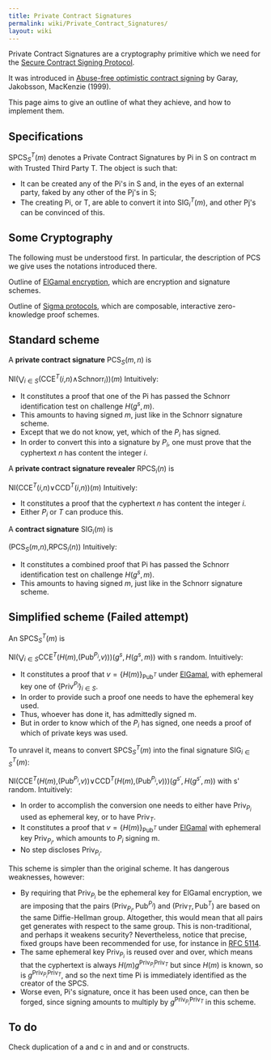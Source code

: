 ```yaml
---
title: Private Contract Signatures
permalink: wiki/Private_Contract_Signatures/
layout: wiki
---
```


Private Contract Signatures are a cryptography primitive which we need
for the [Secure Contract Signing
Protocol](/wiki/Secure_Contract_Signing_Protocol "wikilink").

It was introduced in [Abuse-free optimistic contract
signing](http://citeseerx.ist.psu.edu/viewdoc/summary?doi=10.1.1.118.4142)
by Garay, Jakobsson, MacKenzie (1999).

This page aims to give an outline of what they achieve, and how to
implement them.

Specifications
--------------

SPCS<sub>*S*</sub><sup>*T*</sup>(*m*) denotes a Private Contract
Signatures by Pi in S on contract m with Trusted Third Party T. The
object is such that:

-   It can be created any of the Pi's in S and, in the eyes of an
    external party, faked by any other of the Pj's in S;
-   The creating Pi, or T, are able to convert it into
    SIG<sub>*i*</sub><sup>*T*</sup>(*m*), and other Pj's can be
    convinced of this.

Some Cryptography
-----------------

The following must be understood first. In particular, the description
of PCS we give uses the notations introduced there.

Outline of [ElGamal encryption](/wiki/ElGamalSchnorr "wikilink"), which are
encryption and signature schemes.

Outline of [Sigma protocols](/wiki/Sigma_Protocols "wikilink"), which are
composable, interactive zero-knowledge proof schemes.

Standard scheme
---------------

A **private contract signature** PCS<sub>*S*</sub>(*m*, *n*) is

NI(⋁<sub>*i* ∈ *S*</sub>(CCE<sup>*T*</sup>(*i*,*n*)∧Schnorr<sub>*i*</sub>))(*m*)
 Intuitively:

-   It constitutes a proof that one of the Pi has passed the Schnorr
    identification test on challenge *H*(*g*<sup>*s*</sup>, *m*).
-   This amounts to having signed *m*, just like in the Schnorr
    signature scheme.
-   Except that we do not know, yet, which of the *P*<sub>*i*</sub>
    has signed.
-   In order to convert this into a signature by *P*<sub>*i*</sub>, one
    must prove that the cyphertext *n* has content the integer *i*.

A **private contract signature revealer** RPCS<sub>*i*</sub>(*n*) is

NI(CCE<sup>*T*</sup>(*i*,*n*)∨CCD<sup>*T*</sup>(*i*,*n*))(*m*)
 Intuitively:

-   It constitutes a proof that the cyphertext *n* has content the
    integer *i*.
-   Either *P*<sub>*i*</sub> or *T* can produce this.

A **contract signature** SIG<sub>*i*</sub>(*m*) is

(PCS<sub>*S*</sub>(*m*,*n*),RPCS<sub>*i*</sub>(*n*))
 Intuitively:

-   It constitutes a combined proof that Pi has passed the Schnorr
    identification test on challenge *H*(*g*<sup>*s*</sup>, *m*).
-   This amounts to having signed *m*, just like in the Schnorr
    signature scheme.

Simplified scheme (Failed attempt)
----------------------------------

An SPCS<sub>*S*</sub><sup>*T*</sup>(*m*) is

NI(⋁<sub>*i* ∈ *S*</sub>CCE<sup>*T*</sup>(*H*(*m*),(Pub<sup>*P*<sub>*i*</sub></sup>,*v*)))(*g*<sup>*s*</sup>, *H*(*g*<sup>*s*</sup>, *m*))
 with s random. Intuitively:

-   It constitutes a proof that
    *v* = {*H*(*m*)}<sub>Pub<sup>*T*</sup></sub> under
    [ElGamal](/wiki/ElGamal "wikilink"), with ephemeral key one of
    {Priv<sup>*P*<sub>*i*</sub></sup>}<sub>*i* ∈ *S*</sub>.
-   In order to provide such a proof one needs to have the ephemeral
    key used.
-   Thus, whoever has done it, has admittedly signed m.
-   But in order to know which of the *P*<sub>*i*</sub> has signed, one
    needs a proof of which of private keys was used.

To unravel it, means to convert SPCS<sub>*S*</sub><sup>*T*</sup>(*m*)
into the final signature SIG<sub>*i* ∈ *S*</sub><sup>*T*</sup>(*m*):

NI(CCE<sup>*T*</sup>(*H*(*m*),(Pub<sup>*P*<sub>*i*</sub></sup>,*v*))∨CCD<sup>*T*</sup>(*H*(*m*),(Pub<sup>*P*<sub>*i*</sub></sup>,*v*)))(*g*<sup>*s*′</sup>, *H*(*g*<sup>*s*′</sup>, *m*))
 with s' random. Intuitively:

-   In order to accomplish the conversion one needs to either have
    Priv<sub>*P*<sub>*i*</sub></sub> used as ephemeral key, or to have
    Priv<sub>*T*</sub>.
-   It constitutes a proof that
    *v* = {*H*(*m*)}<sub>Pub<sup>*T*</sup></sub> under
    [ElGamal](/wiki/ElGamal "wikilink") with ephemeral key
    Priv<sub>*P*<sub>*i*</sub></sub>, which amounts to *P*<sub>*i*</sub>
    signing m.
-   No step discloses Priv<sub>*P*<sub>*i*</sub></sub>.

This scheme is simpler than the original scheme. It has dangerous
weaknesses, however:

-   By requiring that Priv<sub>*P*<sub>*i*</sub></sub> be the ephemeral
    key for ElGamal encryption, we are imposing that the pairs
    (Priv<sub>*P*<sub>*i*</sub></sub>, Pub<sup>*P*<sub>*i*</sub></sup>)
    and (Priv<sub>*T*</sub>, Pub<sup>*T*</sup>) are based on the same
    Diffie-Hellman group. Altogether, this would mean that all pairs get
    generates with respect to the same group. This is non-traditional,
    and perhaps it weakens security? Nevertheless, notice that precise,
    fixed groups have been recommended for use, for instance in [RFC
    5114](http://tools.ietf.org/html/rfc5114#page-4).
-   The same ephemeral key Priv<sub>*P*<sub>*i*</sub></sub> is reused
    over and over, which means that the cyphertext is always
    *H*(*m*)*g*<sup>Priv<sub>*P*<sub>*i*</sub></sub>Priv<sub>*T*</sub></sup>
    but since *H*(*m*) is known, so is
    *g*<sup>Priv<sub>*P*<sub>*i*</sub></sub>Priv<sub>*T*</sub></sup>,
    and so the next time Pi is immediately identified as the creator of
    the SPCS.
-   Worse even, Pi's signature, once it has been used once, can then be
    forged, since signing amounts to multiply by
    *g*<sup>Priv<sub>*P*<sub>*i*</sub></sub>Priv<sub>*T*</sub></sup> in
    this scheme.

To do
-----

Check duplication of a and c in and and or constructs.
